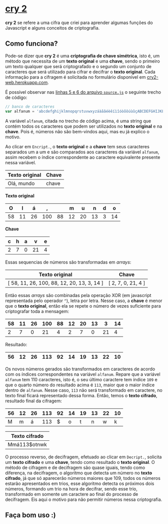 ﻿# [cry 2](https://cry2-web.herokuapp.com/)

**cry 2** se refere a uma cifra que criei para aprender algumas funções do Javascript e alguns conceitos de criptografia.

## Como funciona?

Pode-se dizer que **cry 2** é uma **criptografia de chave simétrica**, isto é, um método que necessita de um **texto original** e uma **chave**, sendo o primeiro um texto qualquer que será criptografado e o segundo um conjunto de caracteres que será utilizado para cifrar e decifrar o **texto original**. Cada informação para a cifragem é solicitada no formulário disponível em [cry2-web.herokuapp.com](https://cry2-web.herokuapp.com/).

É possível observar nas [linhas 5 e 6 do arquivo ```source.js```](https://github.com/Niaev/cry2-web/blob/master/src/js/source.js#L5) o seguinte trecho de código:

```javascript
// banco de caracteres
var alfanum = 'abcdefghijklmnopqrstuvwxyzáàãâéèêíìîóòõôúùûçABCDEFGHIJKLMNOPQRSTUVWXYZÁÀÃÂÉÈÊÍÌÎÓÒÕÔÚÙÛÇ !\"#$%&\'()*+,-./:;<=>?';
```

A variável ```alfanum```, citada no trecho de código acima, é uma string que contém todos os caracteres que podem ser utilizados no **texto original** e na **chave**. Pois é, números não são bem-vindos aqui, mas eu já explico o motivo.

Ao clicar em ```Encript.```, o **texto original** e a **chave** tem seus caracteres separados um a um e são comparados aos caracteres da variável ```alfanum```, assim recebem o índice correspondente ao caractere equivalente presente nessa variável.

| Texto original | Chave |
| -------------- | ----- |
| Olá, mundo | chave |

**Texto original**

| O | l | á | , |   | m | u | n | d | o |
| --- | --- | --- | --- | --- | --- | --- | --- | --- | --- |
| 58 | 11 | 26 | 100 | 88 | 12 | 20 | 13 | 3 | 14 | 

**Chave**

| c | h | a | v | e |
| --- | --- | --- | --- | --- |
| 2 | 7 | 0 | 21 | 4 | 

Essas sequencias de números são transformadas em *arrays*:

| Texto original | Chave |
| -------------- | ----- |
| [ 58, 11, 26, 100, 88, 12, 20, 13, 3, 14 ] | [ 2, 7, 0, 21, 4 ] |

Então essas *arrays* são combinadas pela operação XOR (em javascript representada pelo operador ```^```), letra por letra. Nesse caso, a **chave** é menor que o **texto original**, então ela se repete o número de vezes suficiente para criptografar toda a mensagem:

| 58 | 11 | 26 | 100 | 88 | 12 | 20 | 13 | 3 | 14 |
| --- | --- | --- | --- | --- | --- | --- | --- | --- | --- |
| 2 | 7 | 0 | 21 | 4 | 2 | 7 | 0 | 21 | 4 |

Resultado:

| 56 | 12 | 26 | 113 | 92 | 14 | 19 | 13 | 22 | 10 |
| --- | --- | --- | --- | --- | --- | --- | --- | --- | --- |

Os novos números gerados são transformados em caracteres de acordo com os índices correspondentes na variável ```alfanum```. Repare que a variável ```alfanum``` tem 110 caracteres, isto é, o seu último caractere tem índice ```109``` e que o quarto número do resultado acima é ```113```, maior que o maior índice dentro de ```alfanum```.
Nesse caso, ```113``` não será transformado em caractere, no texto final ficará representado dessa forma. Então, temos o **texto cifrado**, resultado final da cifragem:

| 56 | 12 | 26 | 113 | 92 | 14 | 19 | 13 | 22 | 10 |
| --- | --- | --- | --- | --- | --- | --- | --- | --- | --- |
| M | m | á | 113 | $ | o | t | n | w | k |

| Texto cifrado |
| ------------- |
| Mmá113$otnwk |

O processo reverso, de decifragem, efetuado ao clicar em ```Decript.```, solicita um **texto cifrado** e uma **chave**, tendo como resultado o **texto original**. O método de cifragem e de decifragem são quase iguais, tendo como diferença, na decifragem, o algoritmo que detecta um número no **texto cifrado**, já que só aparecerão números maiores que 109, todos os números estarão apresentados em trios, esse algoritmo detecta os próximos dois números, formando um trio na hora de decifrar, sendo esse trio, transformado em somente um caractere ao final do processo de decifragem. Eis aqui o motivo para não permitir números nessa criptografia.

## Faça bom uso :)